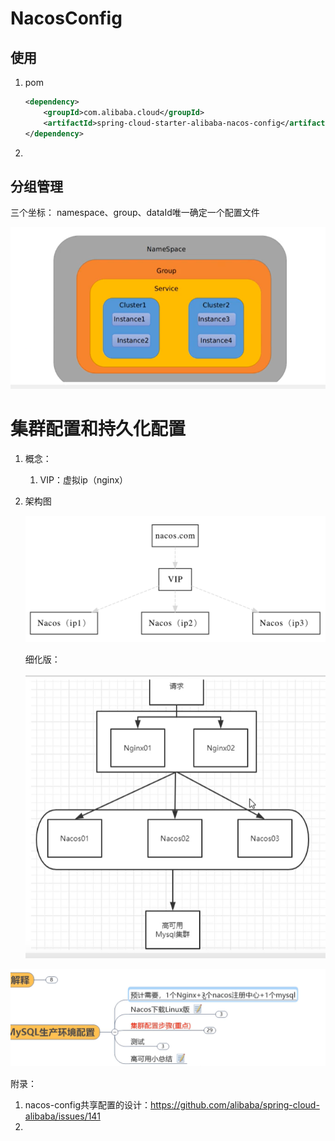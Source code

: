 # NacosConfig



## 使用

1. pom

   ```xml
   <dependency>
       <groupId>com.alibaba.cloud</groupId>
       <artifactId>spring-cloud-starter-alibaba-nacos-config</artifactId>
   </dependency>
   ```

2. 



## 分组管理

三个坐标： namespace、group、dataId唯一确定一个配置文件	

![image-20201016161912883](img/nacos-config/image-20201016161912883.png)



# 集群配置和持久化配置

1. 概念：

   1. VIP：虚拟ip（nginx）

2. 架构图

   ![image-20201019144719094](img/nacos-config/image-20201019144719094.png)

   细化版：

   ![image-20201019144924481](img/nacos-config/image-20201019144924481.png)



![image-20201019151629607](img/nacos-config/image-20201019151629607.png)

附录：

1. nacos-config共享配置的设计：https://github.com/alibaba/spring-cloud-alibaba/issues/141
2. 